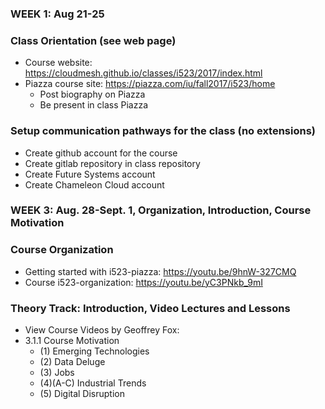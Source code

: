 ### WEEK 1: Aug 21-25
### Class Orientation (see web page)
* Course website: https://cloudmesh.github.io/classes/i523/2017/index.html 
* Piazza course site: https://piazza.com/iu/fall2017/i523/home 
  * Post biography on Piazza
  * Be present in class Piazza

### Setup communication pathways for the class (no extensions)
*  Create github account for the course
  * Create gitlab repository in class repository 
* Create Future Systems account
* Create Chameleon Cloud account

### WEEK 3: Aug. 28-Sept. 1, Organization, Introduction, Course Motivation
### Course Organization
* Getting started with i523-piazza: https://youtu.be/9hnW-327CMQ 
*	Course i523-organization: https://youtu.be/yC3PNkb_9mI  

### Theory Track: Introduction, Video Lectures and Lessons
* View Course Videos by Geoffrey Fox:
* 3.1.1 Course Motivation
  * (1) Emerging Technologies
  * (2) Data Deluge
  * (3) Jobs
  * (4)(A-C) Industrial Trends
  * (5) Digital Disruption




